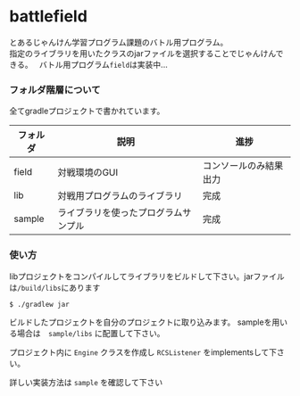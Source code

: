 # battlefield
とあるじゃんけん学習プログラム課題のバトル用プログラム。  
指定のライブラリを用いたクラスのjarファイルを選択することでじゃんけんできる。  
バトル用プログラム`field`は実装中...

### フォルダ階層について
全てgradleプロジェクトで書かれています。

|フォルダ|説明|進捗|
|---|---|---|
field|対戦環境のGUI|コンソールのみ結果出力
lib|対戦用プログラムのライブラリ|完成
sample|ライブラリを使ったプログラムサンプル|完成

### 使い方
libプロジェクトをコンパイルしてライブラリをビルドして下さい。jarファイルは`/build/libs`にあります

```
$ ./gradlew jar
```

ビルドしたプロジェクトを自分のプロジェクトに取り込みます。
sampleを用いる場合は　`sample/libs` に配置して下さい。

プロジェクト内に `Engine` クラスを作成し `RCSListener` をimplementsして下さい。

詳しい実装方法は `sample` を確認して下さい
